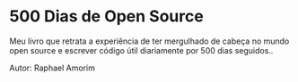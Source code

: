 # 500 Dias de Open Source 

Meu livro que retrata a experiência de ter mergulhado de cabeça no mundo open source e escrever código útil diariamente por 500 dias seguidos.. 

Autor: Raphael Amorim
